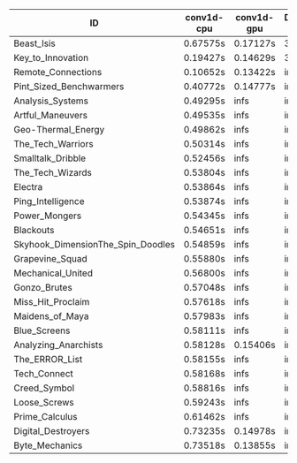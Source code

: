 |ID|conv1d-cpu|conv1d-gpu|DWSPConv2D-gpu|gemm-gpu|avg|
|-|-|-|-|-|-|
|Beast_Isis|0.67575s|0.17127s|3.32063s|2.24280s|1.60261s|
|Key_to_Innovation|0.19427s|0.14629s|3.43420s|2.75480s|1.63239s|
|Remote_Connections|0.10652s|0.13422s|infs|4.55549s|infs|
|Pint_Sized_Benchwarmers|0.40772s|0.14777s|infs|1.99082s|infs|
|Analysis_Systems|0.49295s|infs|infs|4.53575s|infs|
|Artful_Maneuvers|0.49535s|infs|infs|4.81408s|infs|
|Geo-Thermal_Energy|0.49862s|infs|infs|4.57085s|infs|
|The_Tech_Warriors|0.50314s|infs|infs|4.74737s|infs|
|Smalltalk_Dribble|0.52456s|infs|infs|4.74172s|infs|
|The_Tech_Wizards|0.53804s|infs|infs|5.05468s|infs|
|Electra|0.53864s|infs|infs|4.81347s|infs|
|Ping_Intelligence|0.53874s|infs|infs|4.78437s|infs|
|Power_Mongers|0.54345s|infs|infs|4.74429s|infs|
|Blackouts|0.54651s|infs|infs|4.71330s|infs|
|Skyhook_DimensionThe_Spin_Doodles|0.54859s|infs|infs|4.80309s|infs|
|Grapevine_Squad|0.55880s|infs|infs|4.75621s|infs|
|Mechanical_United|0.56800s|infs|infs|4.77349s|infs|
|Gonzo_Brutes|0.57048s|infs|infs|4.73358s|infs|
|Miss_Hit_Proclaim|0.57618s|infs|infs|4.98294s|infs|
|Maidens_of_Maya|0.57983s|infs|infs|4.72819s|infs|
|Blue_Screens|0.58111s|infs|infs|4.72462s|infs|
|Analyzing_Anarchists|0.58128s|0.15406s|infs|4.70409s|infs|
|The_ERROR_List|0.58155s|infs|infs|4.76548s|infs|
|Tech_Connect|0.58168s|infs|infs|4.78226s|infs|
|Creed_Symbol|0.58816s|infs|infs|4.71315s|infs|
|Loose_Screws|0.59243s|infs|infs|4.76199s|infs|
|Prime_Calculus|0.61462s|infs|infs|4.74410s|infs|
|Digital_Destroyers|0.73235s|0.14978s|infs|4.71145s|infs|
|Byte_Mechanics|0.73518s|0.13855s|infs|4.69704s|infs|
